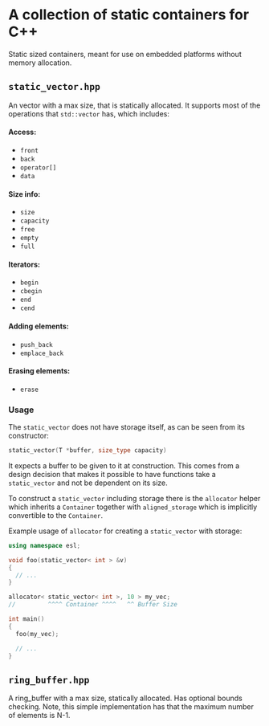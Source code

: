 # A collection of static containers for C++

Static sized containers, meant for use on embedded platforms without memory allocation.

## `static_vector.hpp`

An vector with a max size, that is statically allocated. It supports most of the operations that `std::vector` has, which includes:

#### Access:

* `front`
* `back`
* `operator[]`
* `data`

#### Size info:

* `size`
* `capacity`
* `free`
* `empty`
* `full`

#### Iterators:

* `begin`
* `cbegin`
* `end`
* `cend`

#### Adding elements:

* `push_back`
* `emplace_back`

#### Erasing elements:

* `erase`

### Usage

The `static_vector` does not have storage itself, as can be seen from its constructor:

```C++
static_vector(T *buffer, size_type capacity)
```

It expects a buffer to be given to it at construction. This comes from a design decision that makes it possible to have functions take a `static_vector` and not be dependent on its size.

To construct a `static_vector` including storage there is the `allocator` helper which inherits a `Container` together with `aligned_storage` which is implicitly convertible to the `Container`.

Example usage of `allocator` for creating a `static_vector` with storage:

```C++
using namespace esl;

void foo(static_vector< int > &v)
{
  // ...
}

allocator< static_vector< int >, 10 > my_vec;
//         ^^^^ Container ^^^^   ^^ Buffer Size

int main()
{
  foo(my_vec);

  // ...
}

```

## `ring_buffer.hpp`

A ring_buffer with a max size, statically allocated. Has optional bounds checking.
Note, this simple implementation has that the maximum number of elements is N-1.
